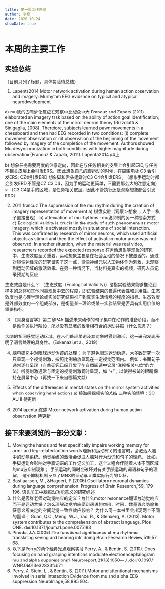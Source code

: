 ```yaml
---
title: 第一周工作总结
author: 李想
date: 2020-10-24
showDate: true
---
```


# 本周的主要工作
## 实验总结
（目前只列了标题，具体实验待总结）
1.	Lapenta2014 
Motor network activation during human action observation and imagery: Murhythm EEG evidence on typical and atypical neurodevelopment

a)	mu波的去同步化反应在观察中比想象中大
Francuz and Zapała (2011) elaborated an imagery task based on the ability of action goal identification; one of the main elements of the mirror neuron theory (Rizzolatti & Sinigaglia, 2008). Therefore, subjects learned pawn movements in a chessboard and then had EEG recorded in two conditions: (i) complete movement observation or (ii) observation of the beginning of the movement followed by imagery of the completion of the movement. Authors showed Mu desynchronization in both conditions with higher magnitude during observation (Francuz & Zapała, 2011).
Lapenta2014 p4上

b)	想象任务需要高度的注意定向，因此在与任务相关的皮层上会引起ERD,与任务不相关皮层上会引发ERS。
因此想象自己的脚运动的时候，在周围电极 C3 会引发ERS; CZ会引发ERD
想象脚和舌头运动时C3 C4会引发ERS ,
（想象手运动时都会引发ERD,不管是CZ C3 C4，因为手的运动更简单，不需要那么大的注意定向）×
（C3 C4是手的区域，是任务相关皮层，因此不管执行还是观察想象都会引发ERD）

2.	2011 francuz 
The suppression of the mu rhythm during the creation of imagery representation of movement
a)	棋盘实验（观察＞想象 ；人手＝棋子直接出现）
b)	attenuation of mu rhythms : mu波抑制的另一种检索方式
c)	Ecological validity is crucial in the study of such phenomena as motor imagery, which is activated mostly in situations of social interaction. This was confirmed by research of mirror neurons, which used artificial objects as stimuli and then the effect of activation motor areas was not observed. In another situation, when the material was real video, researchers recorded the expected response
在运动想象等现象的研究中，生态效度至关重要，运动想象主要是在社会互动的情况下被激活的。通过对镜像神经元的研究证实了这一点，镜像神经元以人工物体作为刺激，未观察到运动区域的激活效果。在另一种情况下，当材料是真实的视频，研究人员记录预期的反应

生态效度是什么？
（生态效度（Ecological Validity)）是指实验结果能够推论到样本的总体和其他同类现象中去的程度，即试验结果的普遍代表性和适用性。生态效度也是心理学理论或实验研究结果推广到真实生活情境的程度的指标。生态效度是外部效度的一个组成部分，是衡量某一理论或某一实验结果是否具有实用价值的重要指标。

3.	《具身语言学》第二章P45 
描述未来动作的句子集中在动作的准备阶段，而不是动作的执行阶段，所以没有显著的激活相符合的运动共振（什么意思？）

大脑的相同感觉运动区域，在人们处理单词及其对象时得到激活，这一研究发现表明了语言处理的具身性。（Eskenazi,et al., 2019）

4.	脑电研究中对眼球运动伪迹的处理：
为了避免眼球运动伪迹，大多数研究一次只呈现一个视觉刺激，按照比例缩放呈现在一定视觉范围内。
例如：书面句子通常逐句呈现（有些研究已经开发了在自然阅读中记录“注视相关电位”的方法）听觉刺激通常与固定的视觉刺激同时呈现，如 “+”；以使得被试的眼睛保持在屏幕中心（再找一下来自哪篇文献）

5.	Effects of the differences in mental states on the mirror system activities when observing hand actions
a)	擦海绵视频实验总结
三种实验情境：SO AU II
待更新

6.	2014lapenta
综述
Motor network activation during human action observation
待更新


## 接下来要浏览的一部分文献：
1.	Moving the hands and feet specifically impairs working memory for arm- and leg-related action words
理解和运动有关的语言时，会激活人脑中的动觉系统。动觉系统的激活会促进人脑对行为动词和句子的理解。
比如，手脚运动会影响对手脚词语的工作记忆加工，这个过程会伴随着人体不同区域的mu波抑制现象；
手部运动的同时会破坏对有关手部运动的词语和句子的理解，
这个抑制机制反应了MNS的活动与人类实际行为的互补。
2.	Bastiaansen, M., &Hagoert, P.(2006).Oscillatory neuronal dynamics during language comprehension. Progress of Brain Research,159, 179 196.
语言加工中脑振动功能意义的研究综述
3.	什么是官群老师对动觉响应的定义？为什么motor resonance翻译为动觉响应而不是运动共振？怎么理解动觉响应受到词语的空间、时间、数量语义隐喻象征意义所决定的空间动觉一致性效应影响？
为什么同一本书里会出现两个不同的翻译？
Guan, Q.C., Meng, W.J., Yao, R., & Glenberg, A. (2013). Motor system contributes to the comprehension of abstract language. Plos ONE. doi:10.1371/journa1.pone.0075183
4.	Pineda, J.A.(2005).The functional significance of mu rhythms: translating seeing and hearing into doing Brain Research Review,519,57 68.
5.	以下是Perry的两个经典光点观察实验
Perry, A., & Bentin, S. (2010). Does focusing on hand grasping intentions modulate electroencephalogram mu and alpha suppressions? Neuroreport,21(16),1050一J .doi:10.1097/ WNR.0b013e32833fcb71 
6.	Perry, A. Stein, L., & Bentin, S. (2011).Motor and attentional mechanisms involved in serial interaction Evidence from mu and alpha EEG suppression.Neurolmage,58,895 904.



